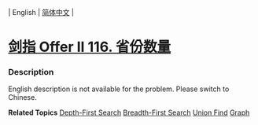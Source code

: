 | English | [简体中文](README.md) |

# [剑指 Offer II 116. 省份数量](https://leetcode.cn/problems/bLyHh0)
 ### Description
<p>English description is not available for the problem. Please switch to Chinese.</p>

**Related Topics**  [Depth-First Search](https://leetcode.cn/tag/depth-first-search) [Breadth-First Search](https://leetcode.cn/tag/breadth-first-search) [Union Find](https://leetcode.cn/tag/union-find) [Graph](https://leetcode.cn/tag/graph) 